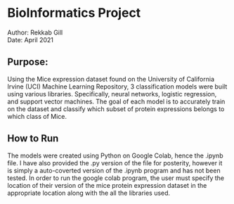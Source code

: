 # BioInformatics Project

Author: Rekkab Gill  
Date: April 2021

## Purpose:

Using the Mice expression dataset found on the University of California Irvine (UCI) Machine Learning Repository, 3 classification models were built using various libraries. Specifically, neural networks, logistic regression, and support vector machines. The goal of each model is to accurately train on the dataset and classify which subset of protein expressions belongs to which class of Mice. 

## How to Run 

The models were created using Python on Google Colab, hence the .ipynb file. I have also provided the .py version of the file for posterity, however it is simply a auto-coverted version of the .ipynb program and has not been tested. In order to run the google colab program, the user must specify the location of their version of the mice protein expression dataset in the appropriate location along with the all the libraries used.
